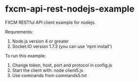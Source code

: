 # fxcm-api-rest-nodejs-example
FXCM RESTful API client example for nodejs.

Requrements:
1. Node.js version 4 or greater
2. Socket.IO version 1.7.3 (you can use 'npm install')

To run this example:

1. Change token, host, port and protocol in config.js
2. Start the client with: node client5.js
3. Use commands from commands5.txt
